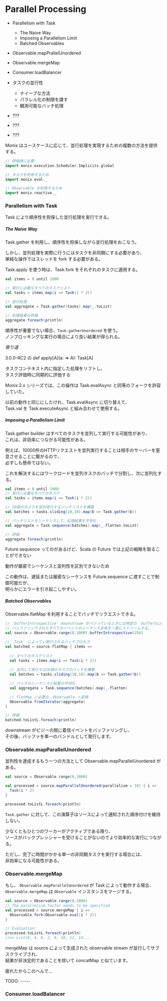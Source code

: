 # Parallel Processing

+ Parallelism with Task
   + The Naive Way
   + Imposing a Parallelism Limit
   + Batched Observables
+ Observable.mapPrallelUnordered
+ Observable.mergeMap
+ Consumer.loadBalancer

+ タスクの並行性
   + ナイーブな方法
   + パラレル化の制限を課す
   + 観測可能なバッチ処理
+ ???
+ ???
+ ???

Monix はユースケースに応じて、並行処理を実現するための複数の方法を提供する。

```scala
// 評価時に必要
import monix.execution.Scheduler.Implicits.global

// タスクを利用するため
import monix.eval._

// Observable を利用するため
import monix.reactive._
```

### Parallelism with Task

Task により順序性を担保した並行処理を実行できる。

##### The Naive Way

Task.gather を利用し、順序性を担保しながら並行処理をおこなう。

しかし、並列処理を実際に行うにはタスクを非同期にする必要があり、<br>
単純な操作ではスレッドを fork する必要がある。

Task.apply を使う時は、Task.fork をそれぞれのタスクに適用する。

```scala
val items = 0 until 1000

// 実行に必要なすべてのタスクリスト
val tasks = items.map(i => Task(1 * 2))

// 並行処理
val aggregate = Task.gather(tasks).map(_.toList)

// 処理結果の評価
aggregate.foreach(println)
```

順序性が重要でない場合、`Task.gatherUnordered` を使う。<br>
ノンブロッキングな実行の場合により良い結果が得られる。

*寄り道*

3.0.0-RC2 の def apply[A](a: => A): Task[A]

タスクコンテキスト内に指定した処理をリフトし、<br>
タスク評価時に同期的に評価する

Monix 2.x シリーズでは、この操作は Task.evalAsync と同等のフォークを許容していた。

以前の動作と同じにしたけれ、Task.evalAsync に切り替えて、<br>
Task.val を Task.executeAsync と組み合わせて使用する。

##### Imposing a Parallelism Limit

Task.gather builder はすべてのタスクを並列して実行する可能性があり、<br>
これは、非効率につながる可能性がある。

例えば、10000件のHTTPリクエストを並列実行することは相手のサーバーを窒息させることに繋がるので、<br>
必ずしも懸命ではない。

これを解決するにはワークロードを並列タスクのバッチで分割し、次に並列化する。

```scala
val items = 0 until 1000
// 実行に必要なすべてのタスク 
val tasks = items.map(i => Task(i * 2))

// 10個のタスクを並列実行するバッチリストを構築 
val batches = tasks.sliding(10,10).map(b => Task.gather(b))

// バッチリストをシーケンスして、処理結果を平坦化
val aggregate = Task.sequence(batches).map(_.flatten.toList)

// 評価
aggregate.foreach(println)
```

Future.sequence ってのがあるけど、Scala の Future では上記の戦略を取ることができない

動作が厳密でシーケンスと並列性を区別できないため

この動作は、遅延または厳密なシーケンスを Future.sequence に渡すことで制御可能だが、<br>
明らかにエラーを引き起こしやすい。

##### Batched Observables

Observable.flatMap を利用することでバッチでリクエストできる。

```scala
// `bufferIntrospective` downstream がパツっているときには特定の `bufferSize` までバッファリングを行う。<br>
// バッファリングされたすべてのイベントのシーケンス全体を一度にストリームする。
val source = Observable.range(0,1000).bufferIntrospective(256)

// `Task` によってい実行されるバッチプロセス
val batched = source.flatMap { items =>
  
  // すべてのタスクリスト
  val tasks = items.map(i => Task(i * 2))
  
  // 並列して実行する10個のタスクのバッチを構築
  val batches = tasks.sliding(10,10).map(b => Task.gather(b))

  // バッチのシーケンスと結果の平坦化
  val aggregate = Task.sequence(batches).map(_.flatten)

  // flatMap に必要な、Observable へ変換
  Observable.fromIterator(aggregate)
}

// 評価
batched.toListL.foreach(println)
```

downstream がビジーの間に着信イベントをバッファリングし、<br>
その後、バッファを単一のバンドルとして発行します。

### Observable.mapParallelUnordered

並列性を達成するもう一つの方法として Observable.mapParallelUnordered がある。

```scala
val source = Observable.range(0,1000)

val processed = source.mapParallelUnordered(parallelism = 10) { i =>
  Task(i * 2)
}

processed.toListL.foreach(println)
```

`Task.gather` に対して、この演算子はソースによって通知された順序付けを維持しない。

少なくともひとつのワーカーがアクティブである限り、<br>
ソースがバックプレッシャーを受けることがないのでより効率的な実行につながる。

ただし、完了に時間がかかる単一の非同期タスクを実行する場合には、<br>
非効率になる可能性がある。

### Observable.mergeMap

もし、 `Observable.mapParallelUnordered` が Task によって動作する場合、<br>
`Observable.mergeMap` は `Observable` インスタンスをマージする。

```scala
val source = Observable.range(0,1000)
// The parallelism factor needs to be specified
val processed = source.mergeMap { i =>
  Observable.fork(Observable.eval(i * 2))
}

// Evaluation:
processed.toListL.foreach(println)
//=> List(0, 4, 6, 2, 8, 10, 12, 14...
```

mergeMap は source によって生成された observable stream が並行してサブスクライブされ、<br>
結果が非決定的であることを除いて concatMap と似ています。

疲れたからこのへんで...

TODO: -----

### Consumer.loadBalancer
